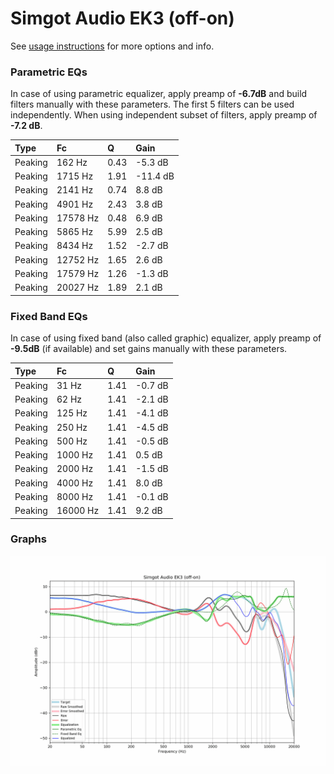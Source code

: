 # Simgot Audio EK3 (off-on)
See [usage instructions](https://github.com/jaakkopasanen/AutoEq#usage) for more options and info.

### Parametric EQs
In case of using parametric equalizer, apply preamp of **-6.7dB** and build filters manually
with these parameters. The first 5 filters can be used independently.
When using independent subset of filters, apply preamp of **-7.2 dB**.

| Type    | Fc       |    Q | Gain     |
|:--------|:---------|:-----|:---------|
| Peaking | 162 Hz   | 0.43 | -5.3 dB  |
| Peaking | 1715 Hz  | 1.91 | -11.4 dB |
| Peaking | 2141 Hz  | 0.74 | 8.8 dB   |
| Peaking | 4901 Hz  | 2.43 | 3.8 dB   |
| Peaking | 17578 Hz | 0.48 | 6.9 dB   |
| Peaking | 5865 Hz  | 5.99 | 2.5 dB   |
| Peaking | 8434 Hz  | 1.52 | -2.7 dB  |
| Peaking | 12752 Hz | 1.65 | 2.6 dB   |
| Peaking | 17579 Hz | 1.26 | -1.3 dB  |
| Peaking | 20027 Hz | 1.89 | 2.1 dB   |

### Fixed Band EQs
In case of using fixed band (also called graphic) equalizer, apply preamp of **-9.5dB**
(if available) and set gains manually with these parameters.

| Type    | Fc       |    Q | Gain    |
|:--------|:---------|:-----|:--------|
| Peaking | 31 Hz    | 1.41 | -0.7 dB |
| Peaking | 62 Hz    | 1.41 | -2.1 dB |
| Peaking | 125 Hz   | 1.41 | -4.1 dB |
| Peaking | 250 Hz   | 1.41 | -4.5 dB |
| Peaking | 500 Hz   | 1.41 | -0.5 dB |
| Peaking | 1000 Hz  | 1.41 | 0.5 dB  |
| Peaking | 2000 Hz  | 1.41 | -1.5 dB |
| Peaking | 4000 Hz  | 1.41 | 8.0 dB  |
| Peaking | 8000 Hz  | 1.41 | -0.1 dB |
| Peaking | 16000 Hz | 1.41 | 9.2 dB  |

### Graphs
![](./Simgot%20Audio%20EK3%20(off-on).png)